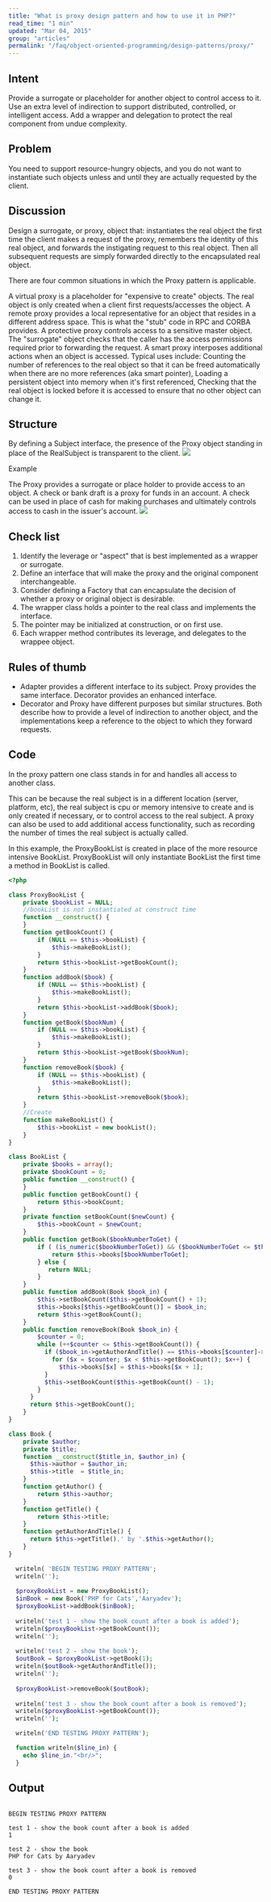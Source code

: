 ```yaml
---
title: "What is proxy design pattern and how to use it in PHP?"
read_time: "1 min"
updated: "Mar 04, 2015"
group: "articles"
permalink: "/faq/object-oriented-programming/design-patterns/proxy/"
---
```


## Intent

Provide a surrogate or placeholder for another object to control access to it.
Use an extra level of indirection to support distributed, controlled, or intelligent access.
Add a wrapper and delegation to protect the real component from undue complexity.

## Problem

You need to support resource-hungry objects, and you do not want to instantiate such objects unless and until they are actually requested by the client.

## Discussion

Design a surrogate, or proxy, object that: instantiates the real object the first time the client makes a request of the proxy, remembers the identity of this real object, and forwards the instigating request to this real object. Then all subsequent requests are simply forwarded directly to the encapsulated real object.

There are four common situations in which the Proxy pattern is applicable.

A virtual proxy is a placeholder for "expensive to create" objects. The real object is only created when a client first requests/accesses the object.
A remote proxy provides a local representative for an object that resides in a different address space. This is what the "stub" code in RPC and CORBA provides.
A protective proxy controls access to a sensitive master object. The "surrogate" object checks that the caller has the access permissions required prior to forwarding the request.
A smart proxy interposes additional actions when an object is accessed. Typical uses include: 
Counting the number of references to the real object so that it can be freed automatically when there are no more references (aka smart pointer),
Loading a persistent object into memory when it's first referenced,
Checking that the real object is locked before it is accessed to ensure that no other object can change it.

## Structure

By defining a Subject interface, the presence of the Proxy object standing in place of the RealSubject is transparent to the client.
<img src="https://lh6.googleusercontent.com/79usfXvPeatLFZ4NkR86Q2HSc--RFWcO1NmQpu6ks0o=w800-h593-no">

Example

The Proxy provides a surrogate or place holder to provide access to an object. A check or bank draft is a proxy for funds in an account. A check can be used in place of cash for making purchases and ultimately controls access to cash in the issuer's account.
<img src="https://lh6.googleusercontent.com/-mg2hOQqzzgs/VPb29EgkMgI/AAAAAAAACKI/w3dtUvKkYhU/w920-h593-no/Proxy_example1-2x.png">

## Check list

1. Identify the leverage or "aspect" that is best implemented as a wrapper or surrogate.
2. Define an interface that will make the proxy and the original component interchangeable.
3. Consider defining a Factory that can encapsulate the decision of whether a proxy or original object is desirable.
4. The wrapper class holds a pointer to the real class and implements the interface.
5. The pointer may be initialized at construction, or on first use.
6. Each wrapper method contributes its leverage, and delegates to the wrappee object.

## Rules of thumb

* Adapter provides a different interface to its subject. Proxy provides the same interface. Decorator provides an enhanced interface.
* Decorator and Proxy have different purposes but similar structures. Both describe how to provide a level of indirection to another object, and the implementations keep a reference to the object to which they forward requests.

## Code

In the proxy pattern one class stands in for and handles all access to another class.

This can be because the real subject is in a different location (server, platform, etc), the real subject is cpu or memory intensive to create and is only created if necessary, or to control access to the real subject. A proxy can also be used to add additional access functionality, such as recording the number of times the real subject is actually called.

In this example, the ProxyBookList is created in place of the more resource intensive BookList. ProxyBookList will only instantiate BookList the first time a method in BookList is called.

```php
<?php

class ProxyBookList {
    private $bookList = NULL; 
    //bookList is not instantiated at construct time
    function __construct() {
    }
    function getBookCount() {
        if (NULL == $this->bookList) {
            $this->makeBookList(); 
        }
        return $this->bookList->getBookCount();
    }
    function addBook($book) {
        if (NULL == $this->bookList) {
            $this->makeBookList(); 
        }
        return $this->bookList->addBook($book);
    }  
    function getBook($bookNum) {
        if (NULL == $this->bookList) {
            $this->makeBookList();
        } 
        return $this->bookList->getBook($bookNum);
    }
    function removeBook($book) {
        if (NULL == $this->bookList) {
            $this->makeBookList();
        } 
        return $this->bookList->removeBook($book);
    }
    //Create 
    function makeBookList() {
        $this->bookList = new bookList();
    }
}

class BookList {
    private $books = array();
    private $bookCount = 0;
    public function __construct() {
    }
    public function getBookCount() {
        return $this->bookCount;
    }
    private function setBookCount($newCount) {
        $this->bookCount = $newCount;
    }
    public function getBook($bookNumberToGet) {
        if ( (is_numeric($bookNumberToGet)) && ($bookNumberToGet <= $this->getBookCount())) {
            return $this->books[$bookNumberToGet];
        } else {
           return NULL;
        }
    }
    public function addBook(Book $book_in) {
        $this->setBookCount($this->getBookCount() + 1);
        $this->books[$this->getBookCount()] = $book_in;
        return $this->getBookCount();
    }
    public function removeBook(Book $book_in) {
        $counter = 0;
        while (++$counter <= $this->getBookCount()) {
          if ($book_in->getAuthorAndTitle() == $this->books[$counter]->getAuthorAndTitle()) {
            for ($x = $counter; $x < $this->getBookCount(); $x++) {
              $this->books[$x] = $this->books[$x + 1];
          }
          $this->setBookCount($this->getBookCount() - 1);
        }
      }
      return $this->getBookCount();
    }
}

class Book {
    private $author;
    private $title;
    function __construct($title_in, $author_in) {
      $this->author = $author_in;
      $this->title  = $title_in;
    }
    function getAuthor() {
        return $this->author;
    }
    function getTitle() {
        return $this->title;
    }
    function getAuthorAndTitle() {
      return $this->getTitle().' by '.$this->getAuthor();
    }
}

  writeln( 'BEGIN TESTING PROXY PATTERN';
  writeln('');
 
  $proxyBookList = new ProxyBookList();
  $inBook = new Book('PHP for Cats','Aaryadev');
  $proxyBookList->addBook($inBook);
 
  writeln('test 1 - show the book count after a book is added');
  writeln($proxyBookList->getBookCount());
  writeln('');
 
  writeln('test 2 - show the book');
  $outBook = $proxyBookList->getBook(1);
  writeln($outBook->getAuthorAndTitle()); 
  writeln('');
 
  $proxyBookList->removeBook($outBook);
 
  writeln('test 3 - show the book count after a book is removed');
  writeln($proxyBookList->getBookCount());
  writeln('');

  writeln('END TESTING PROXY PATTERN');

  function writeln($line_in) {
    echo $line_in."<br/>";
  }
```

## Output

```

BEGIN TESTING PROXY PATTERN

test 1 - show the book count after a book is added
1

test 2 - show the book
PHP for Cats by Aaryadev

test 3 - show the book count after a book is removed
0

END TESTING PROXY PATTERN
```
